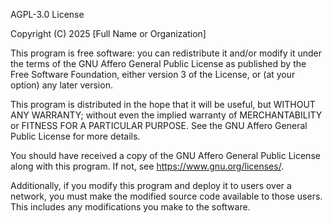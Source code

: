 AGPL-3.0 License

Copyright (C) 2025 [Full Name or Organization]

This program is free software: you can redistribute it and/or modify it under the terms of the GNU Affero General Public License as published by the Free Software Foundation, either version 3 of the License, or (at your option) any later version.

This program is distributed in the hope that it will be useful, but WITHOUT ANY WARRANTY; without even the implied warranty of MERCHANTABILITY or FITNESS FOR A PARTICULAR PURPOSE. See the GNU Affero General Public License for more details.

You should have received a copy of the GNU Affero General Public License along with this program. If not, see https://www.gnu.org/licenses/.

Additionally, if you modify this program and deploy it to users over a network, you must make the modified source code available to those users. This includes any modifications you make to the software.
